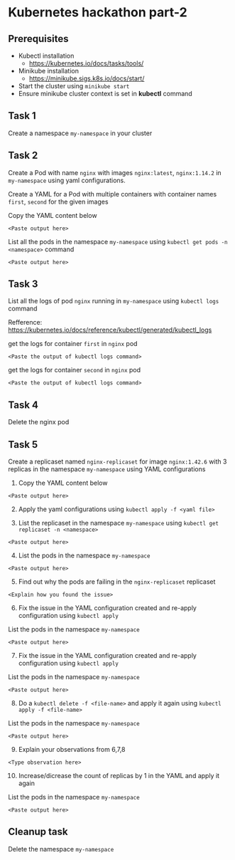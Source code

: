 
# Kubernetes hackathon part-2

## Prerequisites
- Kubectl installation
	- https://kubernetes.io/docs/tasks/tools/
- Minikube installation
	- https://minikube.sigs.k8s.io/docs/start/
- Start the cluster using 
	 ```minikube start```
- Ensure minikube cluster context is set in **kubectl** command


## Task 1
Create a namespace `my-namespace` in your cluster

## Task 2
Create a Pod with name `nginx` with images `nginx:latest`, `nginx:1.14.2` in `my-namespace` using yaml configurations.

Create a YAML for a Pod with multiple containers with container names `first`, `second` for the given images


Copy the YAML content below
```
<Paste output here>

```

List all the pods in the namespace `my-namespace` using `kubectl get pods -n <namespace>` command
```
<Paste output here>

```

## Task 3

List all the logs of pod `nginx` running in `my-namespace`  using `kubectl logs` command

Refference: 
https://kubernetes.io/docs/reference/kubectl/generated/kubectl_logs

get the logs for container `first` in `nginx` pod

```
<Paste the output of kubectl logs command>

```

get the logs for container `second` in `nginx` pod

```
<Paste the output of kubectl logs command>

```

## Task 4
Delete the nginx pod


## Task 5
Create a replicaset named `nginx-replicaset` for image `nginx:1.42.6` with 3 replicas in the namespace `my-namespace` using YAML configurations

1. Copy the YAML content below
```
<Paste output here>

```

2. Apply the yaml configurations using `kubectl apply -f <yaml file>`

3. List the replicaset in the namespace `my-namespace` using `kubectl get replicaset -n <namespace>`
```
<Paste output here>

```

4. List the pods in the namespace `my-namespace` 
```
<Paste output here>

```

5. Find out why the pods are failing in the `nginx-replicaset` replicaset 
```
<Explain how you found the issue>

```

6. Fix the issue in the YAML configuration created  and re-apply configuration using `kubectl apply`

List the pods in the namespace `my-namespace` 
```
<Paste output here>

```


7. Fix the issue in the YAML configuration created  and re-apply configuration using `kubectl apply`

List the pods in the namespace `my-namespace` 
```
<Paste output here>

```

8. Do a `kubectl delete -f <file-name>` and apply it again using `kubectl apply -f <file-name>`

List the pods in the namespace `my-namespace` 
```
<Paste output here>

```

9. Explain your observations from 6,7,8

```
<Type observation here>

```


10. Increase/dicrease the count of replicas by 1 in the YAML and apply it again 

List the pods in the namespace `my-namespace` 
```
<Paste output here>

```



## Cleanup task
Delete the namespace `my-namespace`
